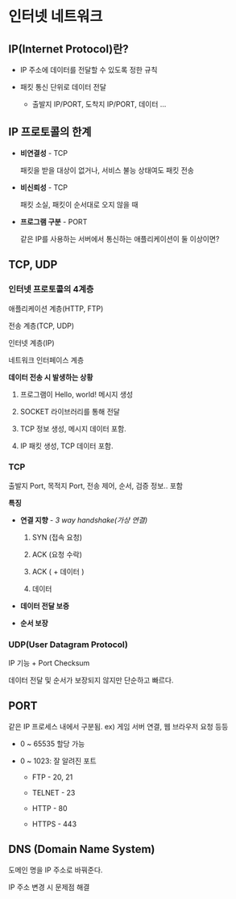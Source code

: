 # 인터넷 네트워크

## IP(Internet Protocol)란?

* IP 주소에 데이터를 전달할 수 있도록 정한 규칙

* 패킷 통신 단위로 데이터 전달
  
  * 출발지 IP/PORT, 도착지 IP/PORT, 데이터 ...

## IP 프로토콜의 한계

* **비연결성** - TCP
  
  패킷을 받을 대상이 없거나, 서비스 불능 상태여도 패킷 전송

* **비신뢰성** - TCP
  
  패킷 소실, 패킷이 순서대로 오지 않을 때

* **프로그램 구분** - PORT
  
  같은 IP를 사용하는 서버에서 통신하는 애플리케이션이 둘 이상이면?

## TCP, UDP

### 인터넷 프로토콜의 4계층

애플리케이션 계층(HTTP, FTP)

전송 계층(TCP, UDP)

인터넷 계층(IP)

네트워크 인터페이스 계층

**데이터 전송 시 발생하는 상황**

1. 프로그램이 Hello, world! 메시지 생성

2. SOCKET 라이브러리를 통해 전달

3. TCP 정보 생성, 메시지 데이터 포함.

4. IP 패킷 생성, TCP 데이터 포함.

### TCP

출발지 Port, 목적지 Port, 전송 제어, 순서, 검증 정보.. 포함

**특징**

- **연결 지향** - *3 way handshake(가상 연결)*
  
  1. SYN (접속 요청)
  
  2. ACK (요청 수락)
  
  3. ACK ( + 데이터 )
  
  4. 데이터

- **데이터 전달 보증**

- **순서 보장**

### UDP(User Datagram Protocol)

IP 기능 + Port Checksum

데이터 전달 및 순서가 보장되지 않지만 단순하고 빠르다.

## PORT

같은 IP 프로세스 내에서 구분됨. ex) 게임 서버 연결, 웹 브라우저 요청 등등

* 0 ~  65535 할당 가능

* 0 ~ 1023: 잘 알려진 포트
  
  * FTP - 20, 21
  
  * TELNET - 23
  
  * HTTP - 80
  
  * HTTPS - 443

## DNS (Domain Name System)

도메인 명을 IP 주소로 바꿔준다.

IP 주소 변경 시 문제점 해결
